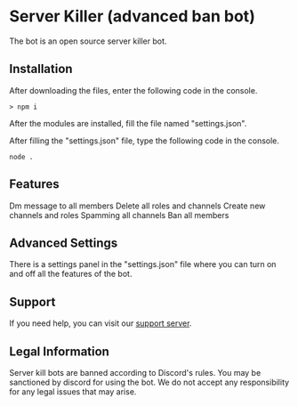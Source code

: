# Server Killer (advanced ban bot)

The bot is an open source server killer bot.

## Installation

After downloading the files, enter the following code in the console.

```shell
> npm i
```

After the modules are installed, fill the file named "settings.json".

After filling the "settings.json" file, type the following code in the console.

```shell
node .
```

## Features

Dm message to all members
Delete all roles and channels
Create new channels and roles
Spamming all channels
Ban all members

## Advanced Settings

There is a settings panel in the "settings.json" file where you can turn on and off all the features of the bot.

## Support

If you need help, you can visit our [support server](https://discord.gg/fFkefBMRtC).

## Legal Information

Server kill bots are banned according to Discord's rules. You may be sanctioned by discord for using the bot. We do not accept any responsibility for any legal issues that may arise.

